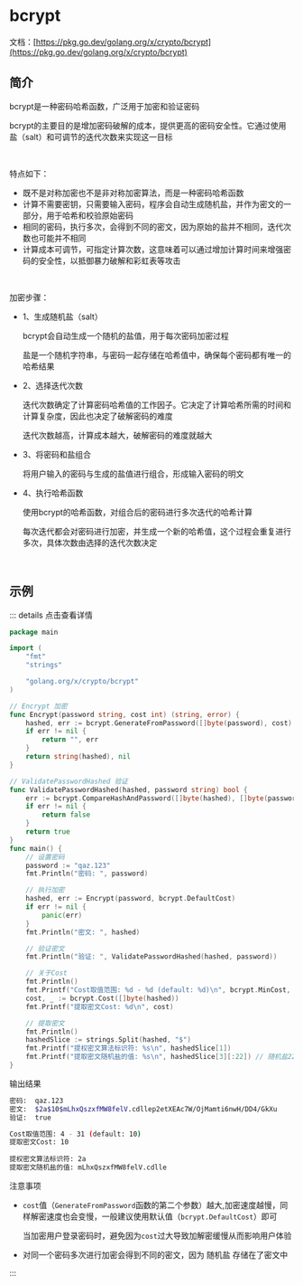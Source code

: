 # bcrypt

文档：[https://pkg.go.dev/golang.org/x/crypto/bcrypt](https://pkg.go.dev/golang.org/x/crypto/bcrypt)

## 简介

bcrypt是一种密码哈希函数，广泛用于加密和验证密码

bcrypt的主要目的是增加密码破解的成本，提供更高的密码安全性。它通过使用盐（salt）和可调节的迭代次数来实现这一目标

<br />

特点如下：

* 既不是对称加密也不是非对称加密算法，而是一种密码哈希函数
* 计算不需要密钥，只需要输入密码，程序会自动生成随机盐，并作为密文的一部分，用于哈希和校验原始密码
* 相同的密码，执行多次，会得到不同的密文，因为原始的盐并不相同，迭代次数也可能并不相同
* 计算成本可调节，可指定计算次数，这意味着可以通过增加计算时间来增强密码的安全性，以抵御暴力破解和彩虹表等攻击

<br />

加密步骤：

* 1、生成随机盐（salt）

  bcrypt会自动生成一个随机的盐值，用于每次密码加密过程

  盐是一个随机字符串，与密码一起存储在哈希值中，确保每个密码都有唯一的哈希结果

* 2、选择迭代次数

  迭代次数确定了计算密码哈希值的工作因子。它决定了计算哈希所需的时间和计算复杂度，因此也决定了破解密码的难度

  迭代次数越高，计算成本越大，破解密码的难度就越大

* 3、将密码和盐组合

  将用户输入的密码与生成的盐值进行组合，形成输入密码的明文

* 4、执行哈希函数

  使用bcrypt的哈希函数，对组合后的密码进行多次迭代的哈希计算

  每次迭代都会对密码进行加密，并生成一个新的哈希值，这个过程会重复进行多次，具体次数由选择的迭代次数决定

<br />

## 示例

::: details 点击查看详情

```go
package main

import (
	"fmt"
	"strings"

	"golang.org/x/crypto/bcrypt"
)

// Encrypt 加密
func Encrypt(password string, cost int) (string, error) {
	hashed, err := bcrypt.GenerateFromPassword([]byte(password), cost)
	if err != nil {
		return "", err
	}
	return string(hashed), nil
}

// ValidatePasswordHashed 验证
func ValidatePasswordHashed(hashed, password string) bool {
	err := bcrypt.CompareHashAndPassword([]byte(hashed), []byte(password))
	if err != nil {
		return false
	}
	return true
}
func main() {
	// 设置密码
	password := "qaz.123"
	fmt.Println("密码: ", password)

	// 执行加密
	hashed, err := Encrypt(password, bcrypt.DefaultCost)
	if err != nil {
		panic(err)
	}
	fmt.Println("密文: ", hashed)

	// 验证密文
	fmt.Println("验证: ", ValidatePasswordHashed(hashed, password))

	// 关于Cost
	fmt.Println()
	fmt.Printf("Cost取值范围: %d - %d (default: %d)\n", bcrypt.MinCost, bcrypt.MaxCost, bcrypt.DefaultCost)
	cost, _ := bcrypt.Cost([]byte(hashed))
	fmt.Printf("提取密文Cost: %d\n", cost)

	// 提取密文
	fmt.Println()
	hashedSlice := strings.Split(hashed, "$")
	fmt.Printf("提权密文算法标识符: %s\n", hashedSlice[1])
	fmt.Printf("提取密文随机盐的值: %s\n", hashedSlice[3][:22]) // 随机盐22位
}
```

输出结果

```bash
密码:  qaz.123
密文:  $2a$10$mLhxQszxfMW8felV.cdllep2etXEAc7W/OjMamti6nwH/DD4/GkXu
验证:  true

Cost取值范围: 4 - 31 (default: 10)
提取密文Cost: 10
                                          
提权密文算法标识符: 2a
提取密文随机盐的值: mLhxQszxfMW8felV.cdlle
```

注意事项

* `cost`值（`GenerateFromPassword`函数的第二个参数）越大,加密速度越慢，同样解密速度也会变慢，一般建议使用默认值（`bcrypt.DefaultCost`）即可

  当加密用户登录密码时，避免因为`cost`过大导致加解密缓慢从而影响用户体验

* 对同一个密码多次进行加密会得到不同的密文，因为 随机盐 存储在了密文中

:::